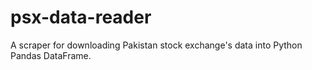 # psx-data-reader
A scraper for downloading Pakistan stock exchange's data into Python Pandas DataFrame.

